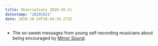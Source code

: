 ```yaml
---
title: Observations 2020-10-21
datestamp: "20201021"
date: 2020-10-24T18:44:39.273Z
---
```

- The so-sweet messages from young self-recording musicians about being encouraged by [Mirror Sound](https://mirrorsoundbook.com/).